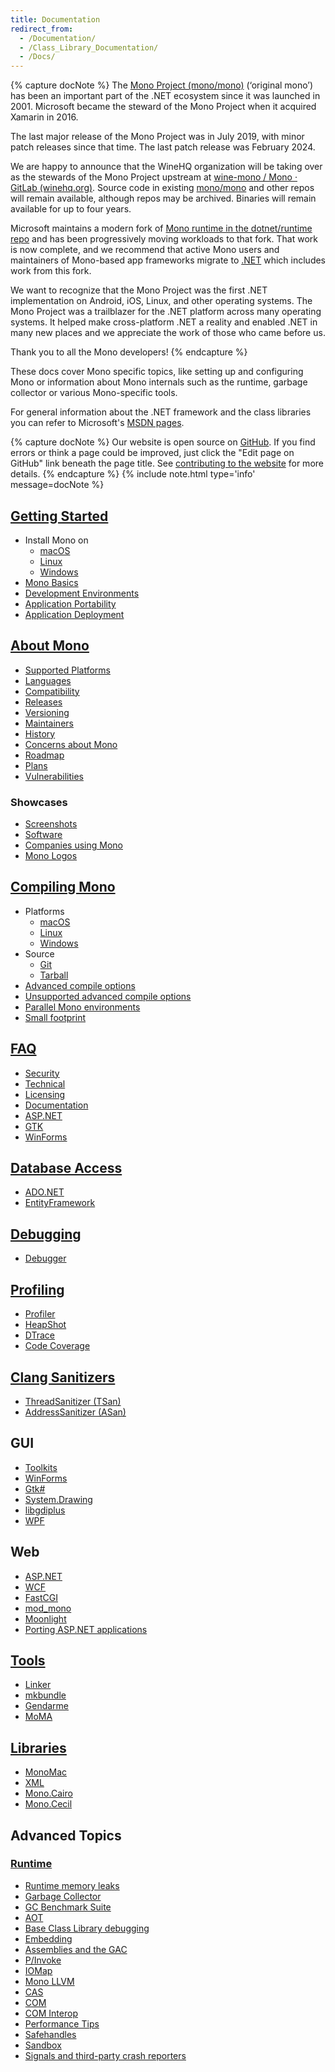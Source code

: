 ```yaml
---
title: Documentation
redirect_from:
  - /Documentation/
  - /Class_Library_Documentation/
  - /Docs/
---
```


{% capture docNote %}
The [Mono Project (mono/mono)]( https://github.com/mono/mono) (‘original mono’) has been an important part of the .NET ecosystem since it was launched in 2001. Microsoft became the steward of the Mono Project when it acquired Xamarin in 2016.

The last major release of the Mono Project was in July 2019, with minor patch releases since that time. The last patch release was February 2024.

We are happy to announce that the WineHQ organization will be taking over as the stewards of the Mono Project upstream at [wine-mono / Mono · GitLab (winehq.org)](https://gitlab.winehq.org/wine-mono/mono).  Source code in existing [mono/mono](https://github.com/mono/mono) and other repos will remain available, although repos may be archived. Binaries will remain available for up to four years.

Microsoft maintains a modern fork of [Mono runtime in the dotnet/runtime repo](https://github.com/dotnet/runtime/tree/main/src/mono) and has been progressively moving workloads to that fork. That work is now complete, and we recommend that active Mono users and maintainers of Mono-based app frameworks migrate to [.NET](https://github.com/dotnet/core) which includes work from this fork.

We want to recognize that the Mono Project was the first .NET implementation on Android, iOS, Linux, and other operating systems. The Mono Project was a trailblazer for the .NET platform across many operating systems. It helped make cross-platform .NET a reality and enabled .NET in many new places and we appreciate the work of those who came before us.

Thank you to all the Mono developers!
{% endcapture %}

These docs cover Mono specific topics, like setting up and configuring Mono or information about Mono internals such as the runtime, garbage collector or various Mono-specific tools.

For general information about the .NET framework and the class libraries you can refer to Microsoft's [MSDN pages](http://msdn.microsoft.com/en-us/library/ff361664.aspx).

{% capture docNote %}
Our website is open source on [GitHub](https://github.com/mono/website). If you find errors or think a page could be improved, just click the "Edit page on GitHub" link beneath the page title. See [contributing to the website](https://github.com/mono/website#contributing-to-the-website) for more details.
{% endcapture %}
{% include note.html type='info' message=docNote %}

## [Getting Started](/docs/getting-started)

* Install Mono on
    * [macOS](/docs/getting-started/install/mac/)
    * [Linux](/docs/getting-started/install/linux/)
    * [Windows](/docs/getting-started/install/windows/)
* [Mono Basics](/docs/getting-started/mono-basics/)
* [Development Environments](/docs/getting-started/development-environments/)
* [Application Portability](/docs/getting-started/application-portability/)
* [Application Deployment](/docs/getting-started/application-deployment/)

## [About Mono](/docs/about-mono/)

* [Supported Platforms](/docs/about-mono/supported-platforms/)
* [Languages](/docs/about-mono/languages/)
* [Compatibility](/docs/about-mono/compatibility/)
* [Releases](/docs/about-mono/releases/)
* [Versioning](/docs/about-mono/versioning/)
* [Maintainers](/docs/about-mono/maintainers/)
* [History](/docs/about-mono/history/)
* [Concerns about Mono](/docs/about-mono/concerns-about-mono/)
* [Roadmap](/docs/about-mono/roadmap/)
* [Plans](/docs/about-mono/plans/)
* [Vulnerabilities](/docs/about-mono/vulnerabilities/)

### Showcases

* [Screenshots](/docs/about-mono/showcase/screenshots/)
* [Software](/docs/about-mono/showcase/software/)
* [Companies using Mono](/docs/about-mono/showcase/companies-using-mono/)
* [Mono Logos](/docs/about-mono/logos/)

## [Compiling Mono](/docs/compiling-mono/)

* Platforms
    * [macOS](/docs/compiling-mono/mac/)
    * [Linux](/docs/compiling-mono/linux/)
    * [Windows](/docs/compiling-mono/windows/)
* Source
    * [Git](/docs/compiling-mono/compiling-from-git/)
    * [Tarball](/docs/compiling-mono/compiling-from-tarball/)
* [Advanced compile options](/docs/compiling-mono/advanced-mono-compile-options/)
* [Unsupported advanced compile options](/docs/compiling-mono/unsupported-advanced-compile-options/)
* [Parallel Mono environments](/docs/compiling-mono/parallel-mono-environments/)
* [Small footprint](/docs/compiling-mono/small-footprint/)

## [FAQ](/docs/faq/general/)

* [Security](/docs/faq/security/)
* [Technical](/docs/faq/technical/)
* [Licensing](/docs/faq/licensing/)
* [Documentation](/docs/faq/documentation/)
* [ASP.NET](/docs/faq/aspnet/)
* [GTK](/docs/faq/gtk/)
* [WinForms](/docs/faq/winforms/)

## [Database Access](/docs/database-access/)

* [ADO.NET](/docs/database-access/adonet/)
* [EntityFramework](/docs/database-access/entityframework/)

## [Debugging](/docs/debug+profile/debug/)

* [Debugger](/docs/debug+profile/debug/debugger/)

## [Profiling](/docs/debug+profile/profile/)

* [Profiler](/docs/debug+profile/profile/profiler/)
* [HeapShot](/docs/debug+profile/profile/heapshot/)
* [DTrace](/docs/debug+profile/profile/dtrace/)
* [Code Coverage](/docs/debug+profile/profile/code-coverage/)

## [Clang Sanitizers](/docs/debug+profile/clang/)

* [ThreadSanitizer (TSan)](/docs/debug+profile/clang/threadsanitizer/)
* [AddressSanitizer (ASan)](/docs/debug+profile/clang/addresssanitizer/)

## GUI

* [Toolkits](/docs/gui/gui-toolkits/)
* [WinForms](/docs/gui/winforms/)
* [Gtk#](/docs/gui/gtksharp/)
* [System.Drawing](/docs/gui/drawing/)
* [libgdiplus](/docs/gui/libgdiplus/)
* [WPF](/docs/gui/wpf/)

## Web

* [ASP.NET](/docs/web/aspnet/)
* [WCF](/docs/web/wcf/)
* [FastCGI](/docs/web/fastcgi/)
* [mod_mono](/docs/web/mod_mono/)
* [Moonlight](/docs/web/moonlight/)
* [Porting ASP.NET applications](/docs/web/porting-aspnet-applications/)

## [Tools](/docs/tools+libraries/tools/)

* [Linker](/docs/tools+libraries/tools/linker/)
* [mkbundle](/docs/tools+libraries/tools/mkbundle/)
* [Gendarme](/docs/tools+libraries/tools/gendarme/)
* [MoMA](/docs/tools+libraries/tools/moma/)

## [Libraries](/docs/tools+libraries/libraries/)

* [MonoMac](/docs/tools+libraries/libraries/monomac/)
* [XML](/docs/tools+libraries/libraries/xml/)
* [Mono.Cairo](/docs/tools+libraries/libraries/Mono.Cairo/)
* [Mono.Cecil](/docs/tools+libraries/libraries/Mono.Cecil/)

## Advanced Topics

### [Runtime](/docs/advanced/runtime/)

* [Runtime memory leaks](/docs/advanced/runtime/memory-leaks/)
* [Garbage Collector](/docs/advanced/garbage-collector/sgen/)
* [GC Benchmark Suite](/docs/advanced/garbage-collector/benchmark-suite/)
* [AOT](/docs/advanced/aot/)
* [Base Class Library debugging](/docs/advanced/bcl-debugging/)
* [Embedding](/docs/advanced/embedding/)
* [Assemblies and the GAC](/docs/advanced/assemblies-and-the-gac/)
* [P/Invoke](/docs/advanced/pinvoke/)
* [IOMap](/docs/advanced/iomap/)
* [Mono LLVM](/docs/advanced/mono-llvm/)
* [CAS](/docs/advanced/cas/)
* [COM](/docs/advanced/com/)
* [COM Interop](/docs/advanced/com-interop/)
* [Performance Tips](/docs/advanced/performance-tips/)
* [Safehandles](/docs/advanced/safehandles/)
* [Sandbox](/docs/advanced/sandbox/)
* [Signals and third-party crash reporters](/docs/advanced/signals/)
